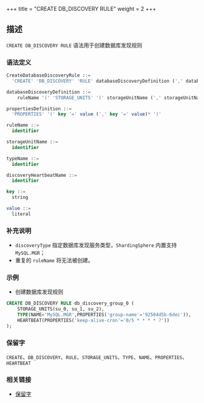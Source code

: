+++
title = "CREATE DB_DISCOVERY RULE"
weight = 2
+++

## 描述

`CREATE DB_DISCOVERY RULE` 语法用于创建数据库发现规则

### 语法定义

```sql
CreateDatabaseDiscoveryRule ::=
  'CREATE' 'DB_DISCOVERY' 'RULE' databaseDiscoveryDefinition (',' databaseDiscoveryDefinition)*

databaseDiscoveryDefinition ::=
    ruleName '(' 'STORAGE_UNITS' '(' storageUnitName (',' storageUnitName)* ')' ',' 'TYPE' '(' 'NAME' '=' typeName (',' propertiesDefinition)? ')' ',' 'HEARTBEAT' '(' propertiesDefinition ')' ')' 

propertiesDefinition ::=
  'PROPERTIES' '(' key '=' value (',' key '=' value)* ')'

ruleName ::=
  identifier

storageUnitName ::=
  identifier

typeName ::=
  identifier

discoveryHeartbeatName ::=
  identifier

key ::=
  string

value ::=
  literal
```

### 补充说明

- `discoveryType` 指定数据库发现服务类型，`ShardingSphere` 内置支持 `MySQL.MGR`；
- 重复的 `ruleName` 将无法被创建。

### 示例

- 创建数据库发现规则

```sql
CREATE DB_DISCOVERY RULE db_discovery_group_0 (
    STORAGE_UNITS(su_0, su_1, su_2),
    TYPE(NAME='MySQL.MGR',PROPERTIES('group-name'='92504d5b-6dec')),
    HEARTBEAT(PROPERTIES('keep-alive-cron'='0/5 * * * * ?'))
);
```

### 保留字

`CREATE`、`DB_DISCOVERY`、`RULE`、`STORAGE_UNITS`、`TYPE`、`NAME`、`PROPERTIES`、`HEARTBEAT`

### 相关链接

- [保留字](/cn/reference/distsql/syntax/reserved-word/)